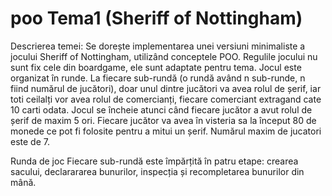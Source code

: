 # poo Tema1 (Sheriff of Nottingham)
Descrierea temei: 
Se dorește implementarea unei versiuni minimaliste a jocului Sheriff of Nottingham, utilizând conceptele POO. Regulile jocului nu sunt fix cele din boardgame, ele sunt adaptate pentru tema.
Jocul este organizat în runde. La fiecare sub-rundă (o rundă având n sub-runde, n fiind numărul de jucători), doar unul dintre jucători va avea rolul de șerif, iar toti ceilalți vor avea rolul de comercianți, fiecare comerciant extragand cate 10 carti odata. Jocul se încheie atunci când fiecare jucător a avut rolul de șerif de maxim 5 ori. Fiecare jucător va avea în visteria sa la început 80 de monede ce pot fi folosite pentru a mitui un șerif. Numărul maxim de jucatori este de 7.

Runda de joc
Fiecare sub-rundă este împărțită în patru etape: crearea sacului, declarararea bunurilor, inspecția și recompletarea bunurilor din mână.
